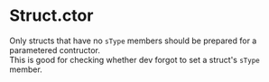 ﻿# Struct.ctor
Only structs that have no `sType` members should be prepared for a parametered contructor.  
This is good for checking whether dev forgot to set a struct's `sType` member.